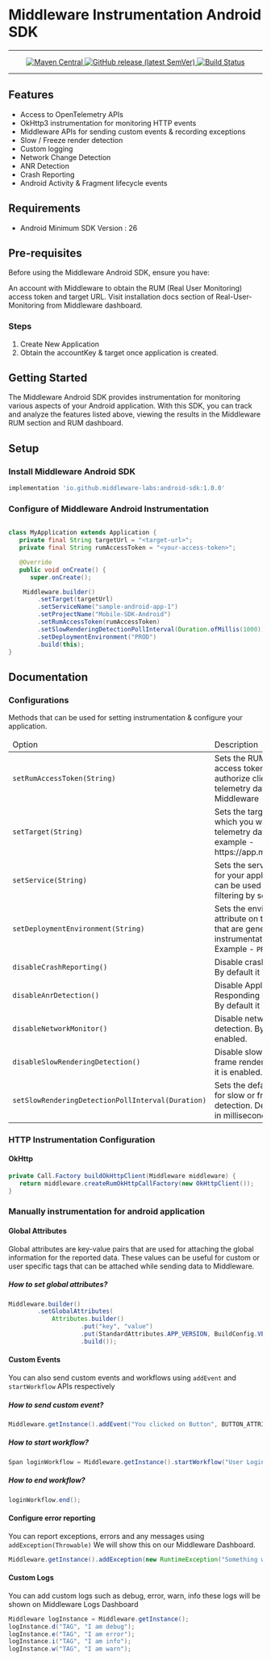 # Middleware Instrumentation Android SDK
---
<p align="center">
  <a href="https://maven-badges.herokuapp.com/maven-central/io.github.middleware-labs/android-sdk">
    <img alt="Maven Central" src="https://img.shields.io/maven-central/v/io.github.middleware-labs/android-sdk?style=flat">
  </a>  <a href="https://github.com/middleware-labs/middleware-android/releases">
    <img alt="GitHub release (latest SemVer)" src="https://img.shields.io/github/v/release/middleware-labs/middleware-android?include_prereleases&style=flat">
  </a>
  <a href="https://github.com/middleware-labs/middleware-android/actions/workflows/build.yml">
    <img alt="Build Status" src="https://img.shields.io/github/actions/workflow/status/middleware-labs/middleware-android/build.yml?branch=main&style=flat">
  </a>
</p>

---

## Features

- Access to OpenTelemetry APIs
- OkHttp3 instrumentation for monitoring HTTP events
- Middleware APIs for sending custom events & recording exceptions
- Slow / Freeze render detection
- Custom logging
- Network Change Detection
- ANR Detection
- Crash Reporting
- Android Activity & Fragment lifecycle events

## Requirements

- Android Minimum SDK Version : 26

## Pre-requisites

Before using the Middleware Android SDK, ensure you have:

An account with Middleware to obtain the RUM (Real User Monitoring) access token and target URL.
Visit installation docs section of Real-User-Monitoring from Middleware dashboard.

### Steps

1. Create New Application
2. Obtain the accountKey & target once application is created.

## Getting Started

The Middleware Android SDK provides instrumentation for monitoring various aspects of your Android
application. With this SDK, you can track and analyze the features listed above, viewing the results
in the Middleware RUM section and RUM dashboard.

## Setup

### Install Middleware Android SDK

```groovy
implementation 'io.github.middleware-labs:android-sdk:1.0.0'
```

### Configure of Middleware Android Instrumentation

```java

class MyApplication extends Application {
   private final String targetUrl = "<target-url>";
   private final String rumAccessToken = "<your-access-token>";

   @Override
   public void onCreate() {
      super.onCreate();

    Middleware.builder()
        .setTarget(targetUrl)
        .setServiceName("sample-android-app-1")
        .setProjectName("Mobile-SDK-Android")
        .setRumAccessToken(rumAccessToken)
        .setSlowRenderingDetectionPollInterval(Duration.ofMillis(1000))
        .setDeploymentEnvironment("PROD")
        .build(this);
}

```

## Documentation

### Configurations

Methods that can be used for setting instrumentation & configure your application.

<table>
<thead>
<tr><td>Option</td><td>Description</td><tr>
</thead>
<tbody>
<tr>
    <td>
        <code lang="java">setRumAccessToken(String)</code>
    </td>
    <td>
        Sets the RUM account access token to authorize client to send telemetry data to Middleware
    </td>
</tr>

<tr>
    <td>
        <code lang="java">setTarget(String)</code>
    </td>
    <td>
        Sets the target URL to which you want to send telemetry data. For example - https://app.middleware.io
    </td>
</tr>

<tr>
    <td>
        <code lang="java">setService(String)</code>
    </td>
    <td>
        Sets the service name for your application. This can be used furthur for filtering by service name.
    </td>
</tr>

<tr>
    <td>
        <code lang="java">setDeploymentEnvironment(String)</code>
    </td>
    <td>
        Sets the environment attribute on the spans that are generated by the instrumentation. For Example  - <code>PROD</code> | <code> DEV </code>
    </td>
</tr>

<tr>
    <td>
        <code lang="java">disableCrashReporting()</code>
    </td>
    <td>
        Disable crash reporting. By default it is enabled.
    </td>
</tr>

<tr>
    <td>
        <code lang="java">disableAnrDetection()</code>
    </td>
    <td>
        Disable Application Not Responding Detection. By default it is enabled.
    </td>
</tr>
<tr>
    <td>
        <code lang="java">disableNetworkMonitor()</code>
    </td>
    <td>
        Disable network change detection. By default it is enabled.
    </td>
</tr>
<tr>
    <td>
        <code lang="java">disableSlowRenderingDetection()</code>
    </td>
    <td>
        Disable slow or frozen frame renders. By default it is enabled.
    </td>
</tr>
<tr>
    <td>
        <code lang="java">setSlowRenderingDetectionPollInterval(Duration)</code>
    </td>
    <td>
        Sets the default polling for slow or frozen render detection. Default value in milliseconds is <code>1000</code>
    </td>
</tr>
</tbody>
</table>

### HTTP Instrumentation Configuration

#### OkHttp

```java
private Call.Factory buildOkHttpClient(Middleware middleware) {
   return middleware.createRumOkHttpCallFactory(new OkHttpClient());
}
```

### Manually instrumentation for android application

#### Global Attributes

Global attributes are key-value pairs that are used for attaching the global information for the
reported data. These values can be useful for custom or user specific tags that can be attached
while sending data to Middleware.

##### How to set global attributes?

```java
Middleware.builder()
        .setGlobalAttributes(
            Attributes.builder()
                    .put("key", "value")
                    .put(StandardAttributes.APP_VERSION, BuildConfig.VERSION_NAME)
                    .build());
```

#### Custom Events

You can also send custom events and workflows using <code>addEvent</code> and <code>
startWorkflow</code> APIs respectively

##### How to send custom event?

```java
Middleware.getInstance().addEvent("You clicked on Button", BUTTON_ATTRIBUES);
```

##### How to start workflow?

```java
Span loginWorkflow = Middleware.getInstance().startWorkflow("User Login Flow");
```

##### How to end workflow?

```java
loginWorkflow.end();
```

#### Configure error reporting

You can report exceptions, errors and any messages using `addException(Throwable)` We will show this
on our Middleware Dashboard.

```java
Middleware.getInstance().addException(new RuntimeException("Something went wrong!"), Attributes.empty())
```

#### Custom Logs

You can add custom logs such as debug, error, warn, info these logs will be shown on Middleware Logs
Dashboard

```java
Middleware logInstance = Middleware.getInstance();
logInstance.d("TAG", "I am debug");
logInstance.e("TAG", "I am error");
logInstance.i("TAG", "I am info");
logInstance.w("TAG", "I am warn");
```

